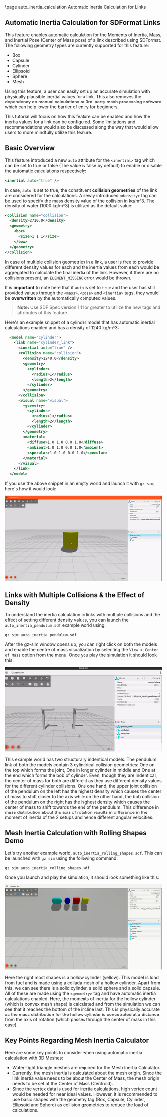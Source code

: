 \page auto_inertia_calculation Automatic Inertia Calculation for Links

## Automatic Inertia Calculation for SDFormat Links

This feature enables automatic calculation for the Moments of Inertia, Mass, and
Inertial Pose (Center of Mass pose) of a link described using SDFormat. The following
geometry types are currently supported for this feature:
 * Box
 * Capsule
 * Cylinder
 * Ellipsoid
 * Sphere
 * Mesh

Using this feature, a user can easily set up an accurate simulation with physically
plausible inertial values for a link. This also removes the dependency on manual calculations
or 3rd-party mesh processing software which can help lower the barrier of entry for beginners.

This tutorial will focus on how this feature can be enabled and how the
inertia values for a link can be configured. Some limitations and recommendations
would also be discussed along the way that would allow users to more mindfully utilize this feature.

## Basic Overview

This feature introduced a new `auto` attribute for the `<inertial>` tag which can be set
to true or false (The value is false by default) to enable or disable the automatic
calculations respectively:

```xml
<inertial auto="true" />
```

In case, `auto` is set to true, the constituent **collision geometries** of the link are
considered for the calculations. A newly introduced `<density>` tag can be used to specify
the mass density value of the collision in kg/m^3. The density of water (1000 kg/m^3) is
utilized as the default value:

```xml
<collision name="collision">
  <density>2710.0</density>
  <geometry>
    <box>
      <size>1 1 1</size>
    </box>
  </geometry>
</collision>
```

In case of multiple collision geometries in a link, a user is free to provide different
density values for each and the inertia values from each would be aggregated to calculate
the final inertia of the link. However, if there are no collisions present,
an `ELEMENT_MISSING` error would be thrown.

It is **important** to note here that if `auto` is set to `true` and the user has
still provided values through the `<mass>`, `<pose>` and `<inertia>` tags, they
would be **overwritten** by the automatically computed values.

>**Note:** Use SDF Spec version 1.11 or greater to utilize the new tags and attributes
of this feature.

Here's an example snippet of a cylinder model that has automatic inertial calculations
enabled and has a density of 1240 kg/m^3:

```xml
  <model name="cylinder">
    <link name="cylinder_link">
      <inertial auto="true" />
      <collision name="collision">
        <density>1240.0</density>
        <geometry>
          <cylinder>
            <radius>1</radius>
            <length>2</length>
          </cylinder>
        </geometry>
      </collision>
      <visual name="visual">
        <geometry>
          <cylinder>
            <radius>1</radius>
            <length>2</length>
          </cylinder>
        </geometry>
        <material>
          <diffuse>1.0 1.0 0.0 1.0</diffuse>
          <ambient>1.0 1.0 0.0 1.0</ambient>
          <specular>1.0 1.0 0.0 1.0</specular>
        </material>
      </visual>
    </link>
  </model>
```

If you use the above snippet in an empty world and launch it with `gz-sim`, here's
how it would look:

![Cylinder](files/auto_inertia/cylinder_inertia_demo.gif)

## Links with Multiple Collisions & the Effect of Density

To understand the inertia calculation in links with multiple collisions and the
effect of setting different density values, you can launch the `auto_inertia_pendulum.sdf`
example world using:

```bash
gz sim auto_inertia_pendulum.sdf
```

After the gz-sim window opens up, you can right click on both the models and enable
the centre of mass visualization by selecting the `View > Center of Mass` option from
the menu. Once you play the simulation it should look this:

![Pendulum](files/auto_inertia/auto_inertia_pendulum.gif)

This example world has two structurally indentical models. The pendulum link of both
the models contain 3 cylindrical collision geometries: One on the top which forms the
joint, One in longer cylinder in middle and One at the end which forms the bob of
cylinder. Even, though they are indentical, the center of mass for both are different
as they use different density values for the different cylinder collisions. One one
hand, the upper joint collision of the pendulum on the left has the highest density
which causes the center of mass to shift closer to the axis while on the other hand,
the bob collision of the pendulum on the right has the highest density which causes
the center of mass to shift towards the end of the pendulum.
This difference in mass distribution about the axis of rotation results in difference
in the moment of inertia of the 2 setups and hence different angular velocities.

## Mesh Inertia Calculation with Rolling Shapes Demo

Let's try another example world, `auto_inertia_rolling_shapes.sdf`. This can be
launched with `gz sim` using the following command:

```bash
gz sim auto_inertia_rolling_shapes.sdf
```

Once you launch and play the simulation, it should look something like this:

![Rolling](files/auto_inertia/rolling_inertia_demo.gif)

Here the right most shapes is a hollow cylinder (yellow). This model is load from
fuel and is made using a collada mesh of a hollow cylinder. Apart from this, we can
see there is a solid cylinder, a solid sphere and a solid capsule. All of these are
made using the `<geometry>` tag and have automatic inertia calculations enabled.
Here, the moments of inertia for the hollow cylinder (which is convex mesh shape) is
calculated and from the simulation we can see that it reaches the bottom of the
incline last. This is physically accurate as the mass distribution for the hollow
cylinder is concetrated at a distance from the axis of rotation (which passes through
the center of mass in this case).

## Key Points Regarding Mesh Inertia Calculator

Here are some key points to consider when using automatic inertia calculation with 3D Meshes:
 * Water-tight triangle meshes are required for the Mesh Inertia Calculator.
 * Currently, the mesh inertia is calculated about the mesh origin. Since the link
 inertia value needs to be about the Center of Mass, the mesh origin needs to be set
 at the Center of Mass (Centroid).
 * Since the vertex data is used for inertia calculations, high vertex count would be
 needed for near ideal values. However, it is recommended to use basic shapes with the
 geometry tag (Box, Capsule, Cylinder, Ellipsoid and Sphere) as collision geometries to
 reduce the load of calculations.
